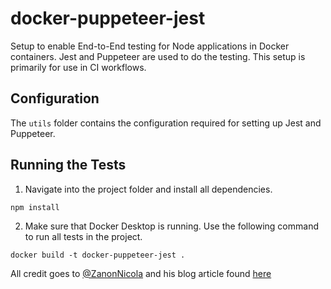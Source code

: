 # docker-puppeteer-jest
Setup to enable End-to-End testing for Node applications in Docker containers. Jest and Puppeteer are used to do the testing. This setup is primarily for use in CI workflows.

## Configuration

The `utils` folder contains the configuration required for setting up Jest and Puppeteer.

## Running the Tests

1. Navigate into the project folder and install all dependencies.

```
npm install
```

2. Make sure that Docker Desktop is running. Use the following command to run all tests in the project.

```
docker build -t docker-puppeteer-jest .
```


All credit goes to [@ZanonNicola](https://twitter.com/ZanonNicola/) and his blog article found [here](https://www.inextenso.dev/how-to-use-puppeteer-with-docker-to-test-uploading-a-file-to-a-web-form)
